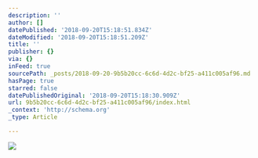 ```yaml
---
description: ''
author: []
datePublished: '2018-09-20T15:18:51.834Z'
dateModified: '2018-09-20T15:18:51.209Z'
title: ''
publisher: {}
via: {}
inFeed: true
sourcePath: _posts/2018-09-20-9b5b20cc-6c6d-4d2c-bf25-a411c005af96.md
hasPage: true
starred: false
datePublishedOriginal: '2018-09-20T15:18:30.909Z'
url: 9b5b20cc-6c6d-4d2c-bf25-a411c005af96/index.html
_context: 'http://schema.org'
_type: Article

---
```

![](https://the-grid-user-content.s3-us-west-2.amazonaws.com/00691432-e697-4500-9cce-0e5f5519c709.jpg)